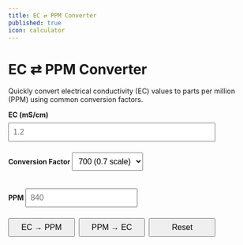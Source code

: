 ```yaml
---
title: EC ⇄ PPM Converter
published: true
icon: calculator
---
```

# EC ⇄ PPM Converter

Quickly convert electrical conductivity (EC) values to parts per million (PPM) using
common conversion factors.

<div class="converter">
  <label for="ecValue"><strong>EC (mS/cm)</strong></label>
  <input id="ecValue" type="number" min="0" step="0.01" placeholder="1.2">

  <label for="ppmScale"><strong>Conversion Factor</strong></label>
  <select id="ppmScale">
    <option value="500">500 (NaCl)</option>
    <option value="640">640 (EU)</option>
    <option value="700" selected>700 (0.7 scale)</option>
  </select>

  <label for="ppmValue"><strong>PPM</strong></label>
  <input id="ppmValue" type="number" min="0" step="1" placeholder="840">

  <div class="converter__buttons">
    <button type="button" onclick="convertToPPM()">EC → PPM</button>
    <button type="button" onclick="convertToEC()">PPM → EC</button>
    <button type="button" onclick="resetConverter()">Reset</button>
  </div>
</div>

<script>
  const ecInput = document.getElementById('ecValue');
  const ppmInput = document.getElementById('ppmValue');
  const scaleSelect = document.getElementById('ppmScale');

  function convertToPPM() {
    const ec = parseFloat(ecInput.value);
    const factor = parseFloat(scaleSelect.value);
    if (isFinite(ec)) {
      ppmInput.value = Math.round(ec * factor);
    }
  }

  function convertToEC() {
    const ppm = parseFloat(ppmInput.value);
    const factor = parseFloat(scaleSelect.value);
    if (isFinite(ppm) && factor > 0) {
      ecInput.value = (ppm / factor).toFixed(2);
    }
  }

  function resetConverter() {
    ecInput.value = '';
    ppmInput.value = '';
    scaleSelect.value = '700';
  }
</script>

<style>
  .converter {
    max-width: 420px;
    display: grid;
    gap: 0.5rem;
  }
  .converter input,
  .converter select,
  .converter button {
    padding: 0.5rem;
    font-size: 1rem;
  }
  .converter__buttons {
    display: flex;
    gap: 0.5rem;
  }
  .converter__buttons button {
    flex: 1;
    cursor: pointer;
  }
</style>
